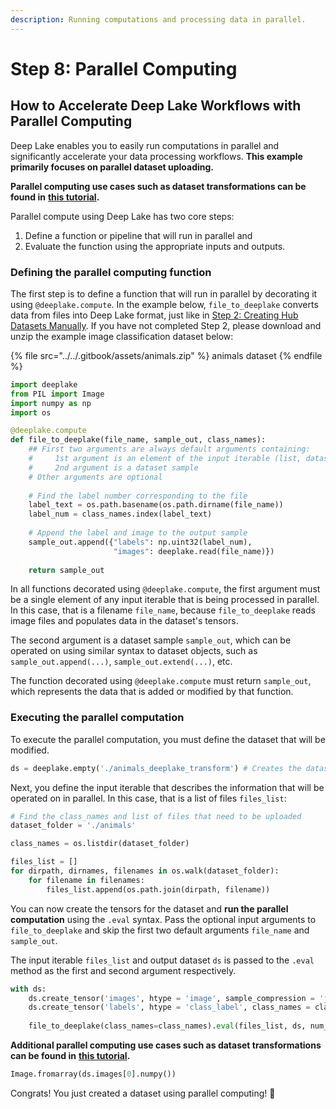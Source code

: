 ```yaml
---
description: Running computations and processing data in parallel.
---
```


# Step 8: Parallel Computing

## How to Accelerate Deep Lake Workflows with Parallel Computing

Deep Lake enables you to easily run computations in parallel and significantly accelerate your data processing workflows. **This example primarily focuses on parallel dataset uploading.**

**Parallel computing use cases such as dataset transformations can be found in** [**this tutorial**](../../tutorials/deep-learning/data-processing-using-parallel-computing.md)**.**

Parallel compute using Deep Lake has two core steps:&#x20;

1. Define a function or pipeline that will run in parallel and
2. Evaluate the function using the appropriate inputs and outputs.&#x20;

### Defining the parallel computing function

The first step is to define a function that will run in parallel by decorating it using `@deeplake.compute`. In the example below, `file_to_deeplake` converts data from files into Deep Lake format, just like in [Step 2: Creating Hub Datasets Manually](creating-datasets-manually.md). If you have not completed Step 2, please download and unzip the example image classification dataset below:

{% file src="../../.gitbook/assets/animals.zip" %}
animals dataset
{% endfile %}

```python
import deeplake
from PIL import Image
import numpy as np
import os

@deeplake.compute
def file_to_deeplake(file_name, sample_out, class_names):
    ## First two arguments are always default arguments containing:
    #     1st argument is an element of the input iterable (list, dataset, array,...)
    #     2nd argument is a dataset sample
    # Other arguments are optional
    
    # Find the label number corresponding to the file
    label_text = os.path.basename(os.path.dirname(file_name))
    label_num = class_names.index(label_text)
    
    # Append the label and image to the output sample
    sample_out.append({"labels": np.uint32(label_num),
                       "images": deeplake.read(file_name)})
    
    return sample_out
```

In all functions decorated using `@deeplake.compute`, the first argument must be a single element of any input iterable that is being processed in parallel. In this case, that is a filename `file_name`, because `file_to_deeplake` reads image files and populates data in the dataset's tensors.&#x20;

The second argument is a dataset sample `sample_out`, which can be operated on using similar syntax to dataset objects, such as `sample_out.append(...)`, `sample_out.extend(...)`, etc.

The function decorated using `@deeplake.compute` must return `sample_out`, which represents the data that is added or modified by that function.

### Executing the parallel computation

To execute the parallel computation, you must define the dataset that will be modified.

```python
ds = deeplake.empty('./animals_deeplake_transform') # Creates the dataset
```

Next, you define the input iterable that describes the information that will be operated on in parallel. In this case, that is a list of files `files_list`:

```python
# Find the class_names and list of files that need to be uploaded
dataset_folder = './animals'

class_names = os.listdir(dataset_folder)

files_list = []
for dirpath, dirnames, filenames in os.walk(dataset_folder):
    for filename in filenames:
        files_list.append(os.path.join(dirpath, filename))
```

You can now create the tensors for the dataset and **run the parallel computation** using the `.eval` syntax. Pass the optional input arguments to `file_to_deeplake` and skip the first two default arguments `file_name` and `sample_out`.&#x20;

The input iterable `files_list` and output dataset `ds` is passed to the `.eval` method as the first and second argument respectively.

```python
with ds:
    ds.create_tensor('images', htype = 'image', sample_compression = 'jpeg')
    ds.create_tensor('labels', htype = 'class_label', class_names = class_names)
    
    file_to_deeplake(class_names=class_names).eval(files_list, ds, num_workers = 2)
```

**Additional parallel computing use cases such as dataset transformations can be found in** [**this tutorial**](../../tutorials/deep-learning/data-processing-using-parallel-computing.md)**.**

```python
Image.fromarray(ds.images[0].numpy())
```

Congrats! You just created a dataset using parallel computing! 🎈

